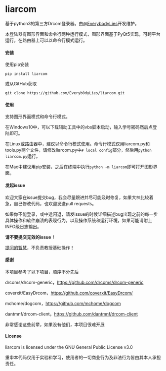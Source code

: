 # liarcom

基于python3的第三方Drcom登录器。由[@EverybodyLies](https://github.com/Everyb0dyLies)开发维护。

本登陆器有图形界面和命令行两种运行模式，图形界面基于PyQt5实现，可跨平台运行，在路由器上可以以命令行模式运行。

#### 安装

使用pip安装

`pip install liarcom`

或从GitHub获取

`git clone https://github.com/Everyb0dyLies/liarcom.git`

#### 使用

支持图形界面模式和命令行模式。

在Windows10中，可以下载辅助工具中的vbs脚本启动，输入学号密码然后点登陆即可。

在Linux或路由器中，建议以命令行模式使用。命令行模式仅用liarcom.py和tools.py两个文件，请修改liarcom.py中`# local config`部分，然后用`python liarcom.py`运行。

在Mac中建议用pip安装，之后在终端中执行`python -m liarcom`即可打开图形界面。

#### 发起issue

欢迎大家在issue提交bug，我会尽量跟进并尽可能及时修复，如果大神比较着急，自己修改代码，也欢迎发送pull requests。

如果你不能登录，或中途闪退，请发issue的时候详细描述bug出现之前的每一步具体操作和软件崩溃的表现行为，以及操作系统和运行环境，如果可能请附上INFO级日志输出。

**请不要提交无效的issue！**

[提问的智慧](https://github.com/ryanhanwu/How-To-Ask-Questions-The-Smart-Way/blob/master/README-zh_CN.md)，不负责教授基础操作！

#### 感谢

本项目参考了以下项目，顺序不分先后

drcoms/drcom-generic，https://github.com/drcoms/drcom-generic

coverxit/EasyDrcom，https://github.com/coverxit/EasyDrcom/

mchome/dogcom，https://github.com/mchome/dogcom

dantmnf/drcom-client，https://github.com/dantmnf/drcom-client

非常感谢这些前辈，如果没有他们，本项目很难开展

#### License

liarcom is licensed under the GNU General Public License v3.0

重申本代码仅用于实验和学习，使用者的一切商业行为及非法行为皆由其本人承担责任。

